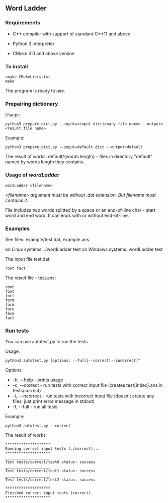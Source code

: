 ## Word Ladder
### Requirements
* C++ compiler with support of standard C++11 and above

* Python 3 interpreter

* СMake 3.0 and above version
### To install
```commandline 
cmake CMakeLists.txt
make
```
The program is ready to use.
### Prepairing dictionary
Usage:
```commandline
python3 prepare_dict.py --input=<input dictionary file name> --output=<result file name>
```

Example:
```commandline
python3 prepare_dict.py --input=default.dict --output=default
```
The result of works:
default/{words length} - files in directory "default" named by words length they contains.
### Usage of _wordLadder_
```commandline
wordLadder <filename>
```
_<filename\> argument must be without .dat extension. But filename must contains it._

File includes two words splitted by a space or an end-of-line char - start word and end word. It can ends with or without end-of-line.
### Examples
See files: example/test.dat, example.ans

on Linux systems: ./wordLadder test
on Windows systems: wordLadder test

The input file test.dat:
```text
root fact
```
The result file - test.ans: 
```text
root
foot
fort
form
farm
fare
face
fact

```

### Run tests
You can use autotest.py to run the tests. 

Usage:
```commandline
python3 autotest.py [options: --full|--correct|--incorrect]"
```
Options:
* -h, --help - prints usage
* -c, --correct - run tests with correct input file (creates test{index}.ans in tests/correct)
* -i, --incorrect - run tests with incorrect input file (doesn't create any files; just print error message in stdout)
* -f, --full - run all tests


Example:
```commandline
python3 autotest.py --correct
```
The result of works:
```text
********************
Running correct input tests (./correct)...
********************
____________________
Test tests/correct/test0 status: success
____________________
Test tests/correct/test1 status: success
____________________
Test tests/correct/test2 status: success
____________________
********************
Finished correct input tests (correct).
********************

```
